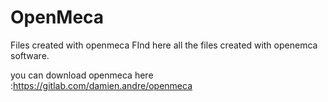 # OpenMeca
Files created with openmeca 
FInd here all the files created with openemca software.

you can download openmeca here :https://gitlab.com/damien.andre/openmeca

